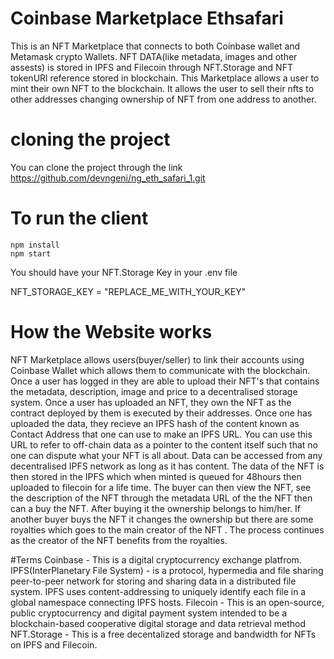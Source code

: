# Coinbase Marketplace Ethsafari

This is an NFT Marketplace that connects to both Coinbase wallet and Metamask crypto Wallets.
NFT DATA(like metadata, images and other assests) is stored in IPFS and Filecoin through NFT.Storage and NFT tokenURl reference stored in blockchain.
This Marketplace allows a user to mint their own NFT to the blockchain. It allows the user to sell their nfts to other addresses changing ownership of NFT from one address to another.


# cloning the project

You can clone the project through the link https://github.com/devngeni/ng_eth_safari_1.git

# To run the client

```shell
npm install
npm start
```
You should have your NFT.Storage Key in your .env file

NFT_STORAGE_KEY = "REPLACE_ME_WITH_YOUR_KEY"


# How the Website works

NFT Marketplace allows users(buyer/seller) to link their accounts using Coinbase Wallet which allows them to communicate with the blockchain.
Once a user has logged in they are able to upload their NFT's that contains the metadata, description, image and price to a decentralised storage system. Once a user has uploaded an NFT, they own the NFT as the contract deployed by them is executed by their addresses.
Once one has uploaded the data, they recieve an IPFS hash of the content known as Contact Address that one can use to make an IPFS URL. You can use this URL to refer to off-chain data as a pointer to the content itself such that no one can dispute what your NFT is all about.
Data can be accessed from any decentralised IPFS network as long as it has content.
The data of the NFT is then stored in the IPFS which when minted is queued for 48hours then uploaded to filecoin for a life time.
The buyer can then view the NFT, see the description of the NFT through the metadata URL of the the NFT then can a buy the NFT.
After buying it the ownership belongs to him/her.
If another buyer buys the NFT it changes the ownership but there are some royalties which goes to the main creator of the NFT .
The process continues as the creator of the NFT benefits from the royalties.

#Terms
Coinbase - This is a digital cryptocurrency exchange platfrom.
IPFS(InterPlanetary File System) - is a protocol, hypermedia and file sharing peer-to-peer network for storing and sharing data in a distributed file system. IPFS uses content-addressing to uniquely identify each file in a global namespace connecting IPFS hosts.
Filecoin - This is an open-source, public cryptocurrency and digital payment system intended to be a blockchain-based cooperative digital storage and data retrieval method
NFT.Storage - This is a free decentalized storage and bandwidth for NFTs on IPFS and Filecoin.

